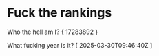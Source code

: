 # Fuck the rankings

Who the hell am I?
{ 17283892 }

What fucking year is it?
[ 2025-03-30T09:46:40Z ]
